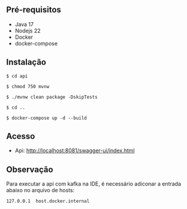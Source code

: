 ## Pré-requisitos ##
- Java 17
- Nodejs 22
- Docker
- docker-compose

## Instalação ##

```shell
$ cd api

$ chmod 750 mvnw

$ ./mvnw clean package -DskipTests

$ cd ..

$ docker-compose up -d --build
```

## Acesso ##

- Api: 
[http://localhost:8081/swagger-ui/index.html](http://localhost:8081/swagger-ui/index.html)

## Observação ##
Para executar a api com kafka na IDE, é necessário adiconar a entrada abaixo no arquivo de hosts:

```shell
127.0.0.1  host.docker.internal
```